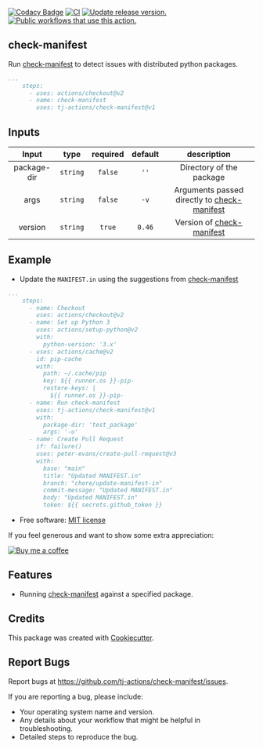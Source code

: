 [![Codacy Badge](https://api.codacy.com/project/badge/Grade/8d94ad31570d41a7b37407e0c5453367)](https://app.codacy.com/gh/tj-actions/check-manifest?utm_source=github.com\&utm_medium=referral\&utm_content=tj-actions/check-manifest\&utm_campaign=Badge_Grade_Settings)
[![CI](https://github.com/tj-actions/check-manifest/actions/workflows/test.yml/badge.svg)](https://github.com/tj-actions/check-manifest/actions/workflows/test.yml)
[![Update release version.](https://github.com/tj-actions/check-manifest/actions/workflows/sync-release-version.yml/badge.svg)](https://github.com/tj-actions/check-manifest/actions/workflows/sync-release-version.yml)
[![Public workflows that use this action.](https://img.shields.io/endpoint?url=https%3A%2F%2Fused-by.vercel.app%2Fapi%2Fgithub-actions%2Fused-by%3Faction%3Dtj-actions%2Fcheck-manifest%26badge%3Dtrue)](https://github.com/search?o=desc\&q=tj-actions+check-manifest+path%3A.github%2Fworkflows+language%3AYAML\&s=\&type=Code)

## check-manifest

Run [check-manifest](https://github.com/mgedmin/check-manifest) to detect issues with distributed python packages.

```yaml
...
    steps:
      - uses: actions/checkout@v2
      - name: check-manifest
        uses: tj-actions/check-manifest@v1
```

## Inputs

|   Input       |    type    |  required     |  default                      |  description  |
|:-------------:|:-----------:|:-------------:|:----------------------------:|:-------------:|
| package-dir         |  `string`   |    `false`    |  `''` | Directory of the package             |
| args                |  `string`   |    `false`    |  `-v` | Arguments passed directly to [check-manifest](https://github.com/mgedmin/check-manifest#command-line-reference)            |
| version         |  `string`   |    `true`    | `0.46` | Version of  [check-manifest](https://github.com/mgedmin/check-manifest/tags)  |

## Example

*   Update the `MANIFEST.in` using the suggestions from [check-manifest](https://github.com/mgedmin/check-manifest)

```yaml
...
    steps:
      - name: Checkout
        uses: actions/checkout@v2
      - name: Set up Python 3
        uses: actions/setup-python@v2
        with:
          python-version: '3.x'
      - uses: actions/cache@v2
        id: pip-cache
        with:
          path: ~/.cache/pip
          key: ${{ runner.os }}-pip-
          restore-keys: |
            ${{ runner.os }}-pip-
      - name: Run check-manifest
        uses: tj-actions/check-manifest@v1
        with:
          package-dir: 'test_package'
          args: '-u'
      - name: Create Pull Request
        if: failure()
        uses: peter-evans/create-pull-request@v3
        with:
          base: "main"
          title: "Updated MANIFEST.in"
          branch: "chore/update-manifest-in"
          commit-message: "Updated MANIFEST.in"
          body: "Updated MANIFEST.in"
          token: ${{ secrets.github_token }}

```

*   Free software: [MIT license](LICENSE)

If you feel generous and want to show some extra appreciation:

[![Buy me a coffee][buymeacoffee-shield]][buymeacoffee]

[buymeacoffee]: https://www.buymeacoffee.com/jackton1

[buymeacoffee-shield]: https://www.buymeacoffee.com/assets/img/custom_images/orange_img.png

## Features

*   Running [check-manifest](https://github.com/mgedmin/check-manifest) against a specified package.

## Credits

This package was created with [Cookiecutter](https://github.com/cookiecutter/cookiecutter).

## Report Bugs

Report bugs at https://github.com/tj-actions/check-manifest/issues.

If you are reporting a bug, please include:

*   Your operating system name and version.
*   Any details about your workflow that might be helpful in troubleshooting.
*   Detailed steps to reproduce the bug.
